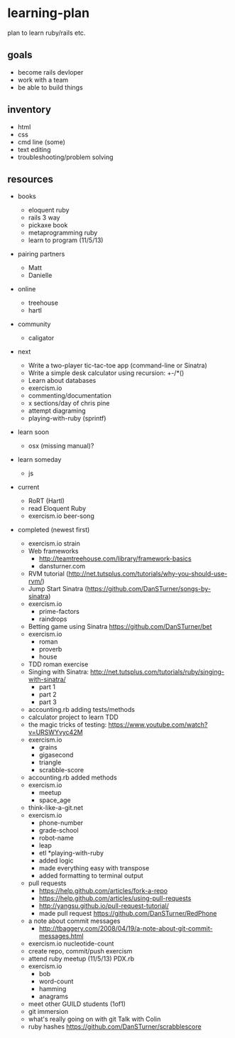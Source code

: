learning-plan
=============

plan to learn ruby/rails etc.

## goals
* become rails devloper
* work with a team
* be able to build things

## inventory
* html
* css
* cmd line (some)
* text editing
* troubleshooting/problem solving

## resources
* books
    * eloquent ruby
    * rails 3 way
    * pickaxe book
    * metaprogramming ruby
    * learn to program (11/5/13)
* pairing partners
    * Matt
    * Danielle
* online
    * treehouse
    * hartl
* community
    * caligator

* next
    * Write a two-player tic-tac-toe app (command-line or Sinatra)
    * Write a simple desk calculator using recursion: +-/*()
    * Learn about databases
    * exercism.io
    * commenting/documentation
    * x sections/day of chris pine
    * attempt diagraming
    * playing-with-ruby (sprintf)
* learn soon
    * osx (missing manual)?
* learn someday
    * js

* current
    * RoRT (Hartl)
    * read Eloquent Ruby
    * exercism.io beer-song

* completed (newest first)
    * exercism.io strain
    * Web frameworks
        * http://teamtreehouse.com/library/framework-basics
        * dansturner.com
    * RVM tutorial (http://net.tutsplus.com/tutorials/why-you-should-use-rvm/)
    * Jump Start Sinatra (https://github.com/DanSTurner/songs-by-sinatra)
    * exercism.io
        * prime-factors
        * raindrops
    * Betting game using Sinatra https://github.com/DanSTurner/bet
    * exercism.io
        * roman
        * proverb
        * house
    * TDD roman exercise
    * Singing with Sinatra: http://net.tutsplus.com/tutorials/ruby/singing-with-sinatra/
        * part 1
        * part 2
        * part 3
    * accounting.rb adding tests/methods
    * calculator project to learn TDD
    * the magic tricks of testing: https://www.youtube.com/watch?v=URSWYvyc42M
    * exercism.io
        * grains
        * gigasecond
        * triangle
        * scrabble-score
    * accounting.rb added methods
    * exercism.io
        * meetup
        * space_age
    * think-like-a-git.net
    * exercism.io
        * phone-number
        * grade-school
        * robot-name
        * leap
        * etl
    *playing-with-ruby
        * added logic
        * made everything easy with transpose
        * added formatting to terminal output
    * pull requests
        * https://help.github.com/articles/fork-a-repo
        * https://help.github.com/articles/using-pull-requests
        * http://yangsu.github.io/pull-request-tutorial/
        * made pull request https://github.com/DanSTurner/RedPhone
    * a note about commit messages
       * http://tbaggery.com/2008/04/19/a-note-about-git-commit-messages.html
    * exercism.io nucleotide-count
    * create repo, commit/push exercism
    * attend ruby meetup (11/5/13) PDX.rb
    * exercism.io
        * bob
        * word-count
        * hamming
        * anagrams
    * meet other GUILD students (1of1)
    * git immersion
    * what's really going on with git Talk with Colin
    * ruby hashes https://github.com/DanSTurner/scrabblescore